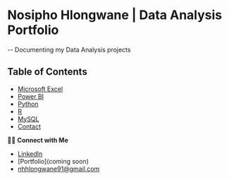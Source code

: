 # Nosipho Hlongwane | Data Analysis Portfolio 
-- 
Documenting my Data Analysis projects 
## Table of Contents
  - [Microsoft Excel](#microsoft-excel)
  - [Power BI](#power-bi)
  - [Python](#python)
  - [R](#r)
  - [MySQL](#mysql)
- [Contact](#contact)


👋🏽 **Connect with Me**

- [LinkedIn](https://linkedin.com/in/nosipho-hlongwane)
- [Portfolio](coming soon)
- nhhlongwane91@gmail.com


